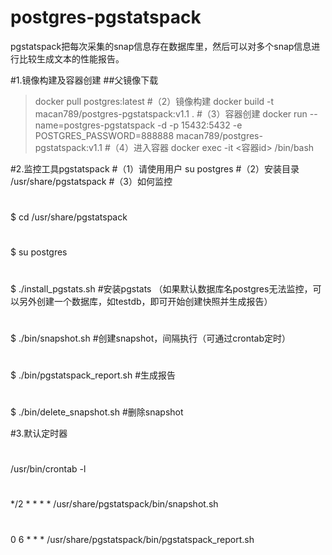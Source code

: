 # postgres-pgstatspack
pgstatspack把每次采集的snap信息存在数据库里，然后可以对多个snap信息进行比较生成文本的性能报告。

#1.镜像构建及容器创建
##父镜像下载
>docker pull postgres:latest
#（2）镜像构建
docker build -t macan789/postgres-pgstatspack:v1.1 .
#（3）容器创建
docker run --name=postgres-pgstatspack -d -p 15432:5432 -e POSTGRES_PASSWORD=888888 macan789/postgres-pgstatspack:v1.1
#（4）进入容器
docker exec -it <容器id> /bin/bash

#2.监控工具pgstatspack
#（1）请使用用户
su postgres
#（2）安装目录
/usr/share/pgstatspack
#（3）如何监控
#
$ cd /usr/share/pgstatspack
#
$ su postgres
#
$ ./install_pgstats.sh       #安装pgstats （如果默认数据库名postgres无法监控，可以另外创建一个数据库，如testdb，即可开始创建快照并生成报告）
#
$ ./bin/snapshot.sh          #创建snapshot，间隔执行（可通过crontab定时）
#
$ ./bin/pgstatspack_report.sh    #生成报告
#
$ ./bin/delete_snapshot.sh      #删除snapshot

#3.默认定时器
#
/usr/bin/crontab -l
#
*/2 * * * * /usr/share/pgstatspack/bin/snapshot.sh
#
0 6 * * * /usr/share/pgstatspack/bin/pgstatspack_report.sh



